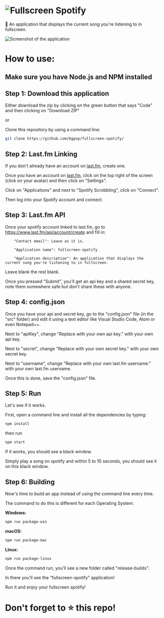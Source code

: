 # ![Fullscreen Spotify](https://raw.githubusercontent.com/bgpvp/fullscreen-spotify/main/img/readme/logo.png)

🎵 An application that displays the current song you're listening to in fullscreen.

![Screenshot of the application](https://raw.githubusercontent.com/bgpvp/fullscreen-spotify/main/img/readme/screenshot.jpeg)

# How to use:

## Make sure you have Node.js and NPM installed

## Step 1: Download this application

Either download the zip by clicking on the green button that says "Code" and then clicking on "Download ZIP"

or

Clone this repository by using a command line:

```bash
git clone https://github.com/bgpvp/fullscreen-spotify/
```

## Step 2: Last.fm Linking

If you don't already have an account on [last.fm](https://last.fm), create one.

Once you have an account on [last.fm](https://last.fm), click on the top right of the screen (click on your avatar) and then click on "Settings".

Click on "Applications" and next to "Spotify Scrobbling", click on "Connect".

Then log into your Spotify account and connect.

## Step 3: Last.fm API

Once your spotify account linked to last.fm, go to https://www.last.fm/api/account/create and fill in:

        "Contact email": Leave as it is.

        "Application name": fullscreen-spotify

        "Application description": An application that displays the current song you're listening to in fullscreen.

Leave blank the rest blank.

Once you pressed "Submit", you'll get an api key and a shared secret key, note them somewhere safe but don't share these with anyone.

## Step 4: config.json

Once you have your api and secret key, go to the "config.json" file (in the "src" folder) and edit it using a text editor like Visual Studio Code, Atom or even Notepad++.

Next to "apiKey", change "Replace with your own api key." with your own api key.

Next to "secret", change "Replace with your own secret key." with your own secret key.

Next to "username", change "Replace with your own last.fm username." with your own last.fm username.

Once this is done, save the "config.json" file.

## Step 5: Run

Let's see if it works.

First, open a command line and install all the dependencies by typing:

```bash
npm install
```

then run

```bash
npm start
```

If it works, you should see a black window.

Simply play a song on spotify and within 5 to 10 seconds, you should see it on this black window.

## Step 6: Building

Now's time to build an app instead of using the command line every time.

The command to do this is different for each Operating System.

**Windows:**

```bash
npm run package-win
```

**macOS:**

```bash
npm run package-mac
```

**Linux:**

```bash
npm run package-linux
```

Once the command run, you'll see a new folder called "release-builds".

In there you'll see the "fullscreen-spotify" application!

Run it and enjoy your fullscreen spotify!

# Don't forget to :star: this repo!